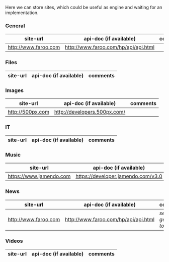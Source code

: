 Here we can store sites, which could be useful as engine and waiting for an implementation.

### General

| site-url | api-doc (if available) | comments |
| -------- | ---------------------- | -------- |
| http://www.faroo.com | http://www.faroo.com/hp/api/api.html | |

### Files

| site-url | api-doc (if available) | comments |
| -------- | ---------------------- | -------- |

### Images

| site-url | api-doc (if available) | comments |
| -------- | ---------------------- | -------- |
| http://500px.com | http://developers.500px.com/ | |

### IT

| site-url | api-doc (if available) | comments |
| -------- | ---------------------- | -------- |

### Music

| site-url | api-doc (if available) | comments |
| -------- | ---------------------- | -------- |
| https://www.jamendo.com | https://developer.jamendo.com/v3.0 | |

### News

| site-url | api-doc (if available) | comments |
| -------- | ---------------------- | -------- |
| http://www.faroo.com | http://www.faroo.com/hp/api/api.html | _see general topic_ |
### Videos

| site-url | api-doc (if available) | comments |
| -------- | ---------------------- | -------- |

